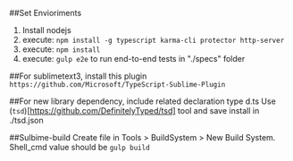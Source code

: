 
##Set Envioriments
 1. Install nodejs
 2. execute: `npm install -g typescript karma-cli protector http-server`
 3. execute: `npm install`
 4. execute: `gulp e2e` to run end-to-end tests in "./specs" folder

##For sublimetext3, install this plugin
`https://github.com/Microsoft/TypeScript-Sublime-Plugin`

##For new library dependency, include related declaration type d.ts
Use (`tsd`)[https://github.com/DefinitelyTyped/tsd] tool and save install in ./tsd.json 

##Sulbime-build
Create file in Tools > BuildSystem > New Build System. Shell_cmd value should be `gulp build`